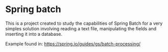 # Spring batch

This is a project created to study the capabilities of Spring Batch for a very simples solution involving reading a text file, manipulating the fields and inserting it into a database.

Example found in: https://spring.io/guides/gs/batch-processing/ 